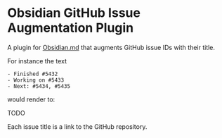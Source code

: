 # Obsidian GitHub Issue Augmentation Plugin

A plugin for [Obsidian.md](https://obsidian.md/) that augments GitHub issue IDs with their title.

For instance the text

```
- Finished #5432
- Working on #5433
- Next: #5434, #5435
```

would render to:

TODO

Each issue title is a link to the GitHub repository.